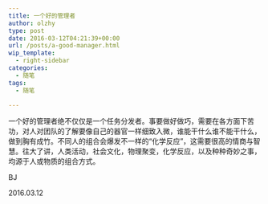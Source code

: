 ```yaml
---
title: 一个好的管理者
author: olzhy
type: post
date: 2016-03-12T04:21:39+00:00
url: /posts/a-good-manager.html
wip_template:
  - right-sidebar
categories:
  - 随笔
tags:
  - 随笔

---
```

一个好的管理者绝不仅仅是一个任务分发者。事要做好做巧，需要在各方面下苦功，对人对团队的了解要像自己的器官一样细致入微，谁能干什么谁不能干什么，做到胸有成竹。不同人的组合会爆发不一样的“化学反应”，这需要很高的情商与智慧。往大了讲，人类活动，社会文化，物理聚变，化学反应，以及种种奇妙之事，均源于人或物质的组合方式。

BJ
  
2016.03.12
